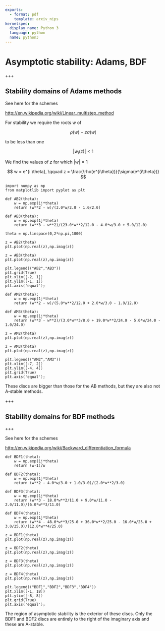 ```yaml
---
exports:
  - format: pdf
    template: arxiv_nips
kernelspec:
  display_name: Python 3
  language: python
  name: python3
---
```


# Asymptotic stability: Adams, BDF

+++

## Stability domains of Adams methods

See here for the schemes

http://en.wikipedia.org/wiki/Linear_multistep_method

For stability we require the roots $w$ of

$$
\rho(w) - z \sigma(w)
$$

to be less than one

$$
|w_i(z)| < 1
$$

We find the values of $z$ for which $|w|=1$

$$
w = e^{i \theta}, \qquad z = \frac{\rho(e^{i\theta})}{\sigma(e^{i\theta})}
$$

```{code-cell} ipython3
import numpy as np
from matplotlib import pyplot as plt
```

```{code-cell} ipython3
def AB2(theta):
    w = np.exp(1j*theta)
    return (w**2 - w)/(3.0*w/2.0 - 1.0/2.0)

def AB3(theta):
    w = np.exp(1j*theta)
    return (w**3 - w**2)/(23.0*w**2/12.0 - 4.0*w/3.0 + 5.0/12.0)
```

```{code-cell} ipython3
theta = np.linspace(0,2*np.pi,1000)

z = AB2(theta)
plt.plot(np.real(z),np.imag(z))

z = AB3(theta)
plt.plot(np.real(z),np.imag(z))

plt.legend(("AB2","AB3"))
plt.grid(True)
plt.xlim([-2, 1])
plt.ylim([-1, 1])
plt.axis('equal');
```

```{code-cell} ipython3
def AM2(theta):
    w = np.exp(1j*theta)
    return (w**2 - w)/(5.0*w**2/12.0 + 2.0*w/3.0 - 1.0/12.0)

def AM3(theta):
    w = np.exp(1j*theta)
    return (w**3 - w**2)/(3.0*w**3/8.0 + 19.0*w**2/24.0 - 5.0*w/24.0 - 1.0/24.0)
```

```{code-cell} ipython3
z = AM2(theta)
plt.plot(np.real(z),np.imag(z))

z = AM3(theta)
plt.plot(np.real(z),np.imag(z))

plt.legend(("AM2","AM3"))
plt.xlim([-7, 2])
plt.ylim([-4, 4])
plt.grid(True)
plt.axis('equal');
```

These discs are bigger than those for the AB methods, but they are also not A-stable methods.

+++

## Stability domains for BDF methods

+++

See here for the schemes

http://en.wikipedia.org/wiki/Backward_differentiation_formula

```{code-cell} ipython3
def BDF1(theta):
    w = np.exp(1j*theta)
    return (w-1)/w

def BDF2(theta):
    w = np.exp(1j*theta)
    return (w**2 - 4.0*w/3.0 + 1.0/3.0)/(2.0*w**2/3.0)

def BDF3(theta):
    w = np.exp(1j*theta)
    return (w**3 - 18.0*w**2/11.0 + 9.0*w/11.0 - 2.0/11.0)/(6.0*w**3/11.0)

def BDF4(theta):
    w = np.exp(1j*theta)
    return (w**4 - 48.0*w**3/25.0 + 36.0*w**2/25.0 - 16.0*w/25.0 + 3.0/25.0)/(12.0*w**4/25.0)
```

```{code-cell} ipython3
z = BDF1(theta)
plt.plot(np.real(z),np.imag(z))

z = BDF2(theta)
plt.plot(np.real(z),np.imag(z))

z = BDF3(theta)
plt.plot(np.real(z),np.imag(z))

z = BDF4(theta)
plt.plot(np.real(z),np.imag(z))

plt.legend(("BDF1","BDF2","BDF3","BDF4"))
plt.xlim([-1, 18])
plt.ylim([-8, 8])
plt.grid(True)
plt.axis('equal');
```

The region of asymptotic stability is the exterior of these discs. Only the BDF1 and BDF2 discs are entirely to the right of the imaginary axis and these are A-stable.
